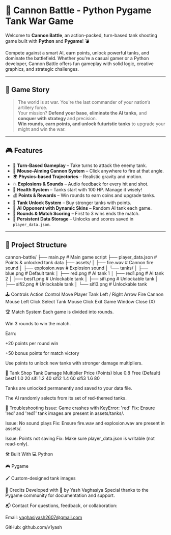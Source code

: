 # 🚀 Cannon Battle - Python Pygame Tank War Game

Welcome to **Cannon Battle**, an action-packed, turn-based tank shooting game built with **Python** and **Pygame**! 💣

Compete against a smart AI, earn points, unlock powerful tanks, and dominate the battlefield. Whether you're a casual gamer or a Python developer, Cannon Battle offers fun gameplay with solid logic, creative graphics, and strategic challenges.

---

## 📜 Game Story

> The world is at war. You're the last commander of your nation’s artillery force.  
> Your mission? **Defend your base**, **eliminate the AI tanks**, and **conquer with strategy** and precision.  
> **Win rounds, earn points, and unlock futuristic tanks** to upgrade your might and win the war.

---

## 🎮 Features

- 🧠 **Turn-Based Gameplay** – Take turns to attack the enemy tank.
- 🎯 **Mouse-Aiming Cannon System** – Click anywhere to fire at that angle.
- 🌍 **Physics-based Trajectories** – Realistic gravity and motion.
- 💥 **Explosions & Sounds** – Audio feedback for every hit and shot.
- 🧱 **Health System** – Tanks start with 100 HP. Manage it wisely!
- 💰 **Points & Rewards** – Win rounds to earn coins and upgrade tanks.
- 🔐 **Tank Unlock System** – Buy stronger tanks with points.
- 🤖 **AI Opponent with Dynamic Skins** – Random AI tank each game.
- 🔁 **Rounds & Match Scoring** – First to 3 wins ends the match.
- 💾 **Persistent Data Storage** – Unlocks and scores saved in `player_data.json`.

---

## 📁 Project Structure
cannon-battle/
├── main.py # Main game script
├── player_data.json # Points & unlocked tank data
├── assets/
│ ├── fire.wav # Cannon fire sound
│ ├── explosion.wav # Explosion sound
│ └── tanks/
│ ├── blue.png # Default tank
│ ├── red.png # AI tank 1
│ ├── red1.png # AI tank 2
│ ├── best1.png # Unlockable tank
│ ├── sifi.png # Unlockable tank
│ ├── sifi2.png # Unlockable tank
│ └── sifi3.png # Unlockable tank


🕹️ Controls
Action	Control
Move Player Tank	Left / Right Arrow
Fire Cannon	Mouse Left Click
Select Tank	Mouse Click
Exit Game	Window Close (X)

🏆 Match System
Each game is divided into rounds.

Win 3 rounds to win the match.

Earn:

+20 points per round win

+50 bonus points for match victory

Use points to unlock new tanks with stronger damage multipliers.

🛒 Tank Shop
Tank	Damage Multiplier	Price (Points)
blue	0.8	Free (Default)
best1	1.0	20
sifi	1.2	40
sifi2	1.4	60
sifi3	1.6	80

Tanks are unlocked permanently and saved to your data file.

The AI randomly selects from its set of red-themed tanks.

🧪 Troubleshooting
Issue: Game crashes with KeyError: 'red'
Fix: Ensure 'red' and 'red1' tank images are present in assets/tanks/.

Issue: No sound plays
Fix: Ensure fire.wav and explosion.wav are present in assets/.

Issue: Points not saving
Fix: Make sure player_data.json is writable (not read-only).

🛠️ Built With
💻 Python

🎮 Pygame

🖌️ Custom-designed tank images


🙏 Credits
Developed with 💖 by Yash Vaghasiya
Special thanks to the Pygame community for documentation and support.


📬 Contact
For questions, feedback, or collaboration:

Email: vaghasiyash2607@gmail.com

GitHub: github.com/v1yash
